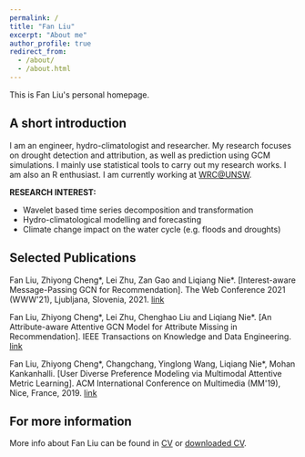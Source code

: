 ```yaml
---
permalink: /
title: "Fan Liu"
excerpt: "About me"
author_profile: true
redirect_from: 
  - /about/
  - /about.html
---
```


This is Fan Liu's personal homepage.

## A short introduction
I am an engineer, hydro-climatologist and researcher. My research focuses on drought detection and attribution, as well as prediction using GCM simulations. I mainly use statistical tools to carry out my research works. I am also an R enthusiast. I am currently working at [WRC@UNSW](https://www.wrc.unsw.edu.au/).

<b>RESEARCH INTEREST:</b>
* Wavelet based time series decomposition and transformation
* Hydro-climatological modelling and forecasting
* Climate change impact on the water cycle (e.g. floods and droughts)


## Selected Publications
Fan Liu, Zhiyong Cheng*, Lei Zhu, Zan Gao and Liqiang Nie*. [Interest-aware Message-Passing GCN for Recommendation]. The Web Conference 2021 (WWW'21), Ljubljana, Slovenia, 2021. [link](https://arxiv.org/pdf/2102.10044.pdf)

Fan Liu, Zhiyong Cheng*, Lei Zhu, Chenghao Liu and Liqiang Nie*. [An Attribute-aware Attentive GCN Model for Attribute Missing in Recommendation]. IEEE Transactions on Knowledge and Data Engineering. [link](https://ieeexplore.ieee.org/document/9272360)

Fan Liu, Zhiyong Cheng*, Changchang, Yinglong Wang, Liqiang Nie*, Mohan Kankanhalli. [User Diverse Preference Modeling via Multimodal Attentive Metric Learning]. ACM International Conference on Multimedia (MM'19), Nice, France, 2019. [link](https://arxiv.org/abs/1908.07738)

## For more information
More info about Fan Liu can be found in [CV](https://liufancs.github.io/cv/) or [downloaded CV](http://liufancs.github.io/files/CV_liufan_Eng.pdf).
